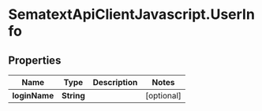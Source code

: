 # SematextApiClientJavascript.UserInfo

## Properties

| Name          | Type       | Description | Notes      |
| ------------- | ---------- | ----------- | ---------- |
| **loginName** | **String** |             | [optional] |
